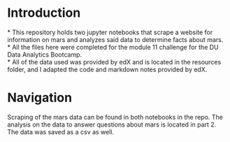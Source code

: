 <h1> Introduction </h1>
* This repository holds two jupyter notebooks that scrape a website for information on mars and analyzes said data to determine facts about mars. <br>
* All the files here were completed for the module 11 challenge for the DU Data Analytics Bootcamp. <br>
* All of the data used was provided by edX and is located in the resources folder, and I adapted the code and markdown notes provided by edX.
  
  <h1> Navigation </h1>
  Scraping of the mars data can be found in both notebooks in the repo. The analysis on the data to answer questions about mars is located in part 2. The data was saved as a csv as well.

